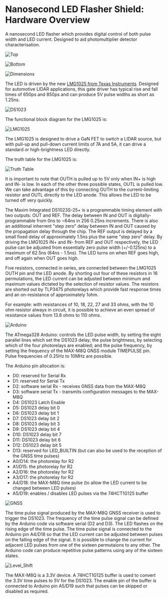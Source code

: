 # Nanosecond LED Flasher Shield: Hardware Overview
 
A nanosecond LED flasher which provides digital control of both pulse width and LED current. Designed to aid
photomultiplier detector characterisation.

![Top](https://github.com/PaulZC/Nanosecond_LED_Flasher_Shield/blob/master/img/Top.JPG)

![Bottom](https://github.com/PaulZC/Nanosecond_LED_Flasher_Shield/blob/master/img/Bottom.JPG)

![Dimensions](https://github.com/PaulZC/Nanosecond_LED_Flasher_Shield/blob/master/img/Dimensions.JPG)

The LED is driven by the new [LMG1025 from Texas Instruments](http://www.ti.com/product/LMG1025-Q1).
Designed for automotive LIDAR applications, this gate driver has typical rise and fall times of 650ps
and 850ps and can produce 5V pulse widths as short as 1.25ns.

![DS1023](https://github.com/PaulZC/Nanosecond_LED_Flasher_Shield/blob/master/img/DS1023.JPG)

The functional block diagram for the LMG1025 is:

![LMG1025](https://github.com/PaulZC/Nanosecond_LED_Flasher_Shield/blob/master/img/LMG1025.JPG)

The LMG1025 is designed to drive a GaN FET to switch a LIDAR source, but with pull-up and pull-down
current limits of 7A and 5A, it can drive a standard or high-brightness LED directly.

The truth table for the LMG1025 is:

![Truth Table](https://github.com/PaulZC/Nanosecond_LED_Flasher_Shield/blob/master/img/Truth.JPG)

It is important to note that OUTH is pulled up to 5V only when IN+ is high and IN- is low. In each of the other
three possible states, OUTL is pulled low. We can take advantage of this by connecting OUTH to the current-limiting
resistor and OUTL directly to the LED anode. This allows the LED to be turned off very quickly.

The Maxim Integrated DS1023S-25+ is a programmable timing element with two outputs: OUT and REF. The delay between IN and
OUT is digitally-programmable from 0ns to ~64ns in 256 0.25ns increments. There is also an additional inherrent "step zero"
delay between IN and OUT caused by the propagation delay through the chip. The REF output is delayed by a small fixed delay
of approximately 1.5ns plus the same "step zero" delay. By driving the LMG1025 IN+ and IN- from REF and OUT respectively,
the LED pulse can be adjusted from essentially zero pulse width (+/-0.125ns) to a maximum of 62.5ns (64ns - 1.5ns).
The LED turns on when REF goes high, and off again when OUT goes high.

Five resistors, connected in series, are connected between the LMG1025 OUTH pin and the LED anode. By shorting out four
of these resistors in 16 permutations, the LED current can be adjusted between minimum and maximum values dictated by
the selection of resistor values. The resistors are shorted out by TLP3475 photorelays which provide fast response times
and an on-resistance of approximately 1ohm.

For example: with resistances of 10, 18, 22, 27 and 33 ohms, with the 10 ohm resistor always in circuit, it is possible to achieve
an even spread of resistance values from 13.8 ohms to 110 ohms.

![Arduino](https://github.com/PaulZC/Nanosecond_LED_Flasher_Shield/blob/master/img/Arduino.JPG)

The ATmega328 Arduino: controls the LED pulse width, by setting the eight parallel lines which set the DS1023 delay;
the pulse brightness, by selecting which of the four photorelays are enabled; and the pulse frequency, by setting the
frequency of the MAX-M8Q GNSS module TIMEPULSE pin. Pulse frequencies of 0.25Hz to 10MHz are possible.

The Arduino pin allocation is:
- D0: reserved for Serial Rx
- D1: reserved for Serial Tx
- D2: software serial Rx - receives GNSS data from the MAX-M8Q
- D3: software serial Tx - transmits configuration messages to the MAX-M8Q
- D4: DS1023 Latch Enable
- D5: DS1023 delay bit 0
- D6: DS1023 delay bit 1
- D7: DS1023 delay bit 2
- D8: DS1023 delay bit 3
- D9: DS1023 delay bit 4
- D10: DS1023 delay bit 7
- D11: DS1023 delay bit 6
- D12: DS1023 delay bit 5
- D13: reserved for LED_BUILTIN (but can also be used to the reception of the GNSS time pulses)
- A0/D14: the photorelay for R2
- A1/D15: the photorelay for R2
- A2/D16: the photorelay for R2
- A3/D17: the photorelay for R2
- A4/D18: the MAX-M8Q time pulse (to allow the LED current to be changed between LED pulses)
- A5/D19: enables / disables LED pulses via the 74HCT1G125 buffer

![GNSS](https://github.com/PaulZC/Nanosecond_LED_Flasher_Shield/blob/master/img/GNSS.JPG)

The time pulse signal produced by the MAX-M8Q GNSS receiver is used to trigger the DS1023. The frequency of the time pulse
signal can be defined by the Arduino code via software serial (D2 and D3). The LED flashes on the rising edge of the time pulse.
The time pulse signal is connected to the Arduino pin A4/D18 so that the LED current can be adjusted between pulses on the
falling edge of the signal. It is possible to change the current for adjacent LED pulses from one of the sixteen permutaions
to any other. The Arduino code can produce repetitive pulse patterns using any of the sixteen states.

![Level_Shift](https://github.com/PaulZC/Nanosecond_LED_Flasher_Shield/blob/master/img/Level_Shift.JPG)

The MAX-M8Q is a 3.3V device. A 74HCT1G125 buffer is used to convert the 3.3V time pulses to 5V for the DS1023. The enable pin
of the buffer is connected to Arduino pin A5/D19 such that pulses can be skipped or disabled as required.






